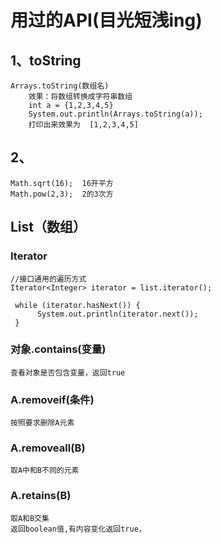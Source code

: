 # 用过的API(目光短浅ing)

## 1、toString
```
Arrays.toString(数组名)
	效果：将数组转换成字符串数组
	int a = {1,2,3,4,5}
	System.out.println(Arrays.toString(a));
	打印出来效果为  [1,2,3,4,5]
```

## 2、
```
Math.sqrt(16);  16开平方
Math.pow(2,3);  2的3次方
```

## List（数组）

### Iterator

```
//接口通用的遍历方式
Iterator<Integer> iterator = list.iterator();

 while (iterator.hasNext()) {
      System.out.println(iterator.next());
 }
```

### 对象.contains(变量)

```
查看对象是否包含变量，返回true
```

### A.removeif(条件)

```
按照要求删除A元素
```

### A.removeall(B)

```
取A中和B不同的元素
```

### A.retains(B)

```
取A和B交集
返回boolean值,有内容变化返回true，
```

